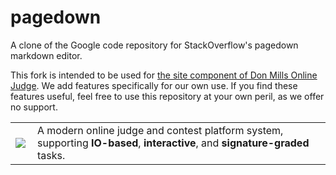 pagedown
========

A clone of the Google code repository for StackOverflow&#39;s pagedown markdown editor.

This fork is intended to be used for [the site component of Don Mills Online Judge](https://github.com/DMOJ/site).
We add features specifically for our own use. If you find these features useful, feel free to use this repository
at your own peril, as we offer no support.

<table>
<tr>
<td>
<a href="http://dmoj.ca">
<img src="https://avatars2.githubusercontent.com/u/6934864?v=3&s=100" align="left"></img>
</a>
</td>
<td>
A modern online judge and contest platform system, supporting <b>IO-based</b>, <b>interactive</b>, and <b>signature-graded</b> tasks.
</td>
</tr>
</table>
